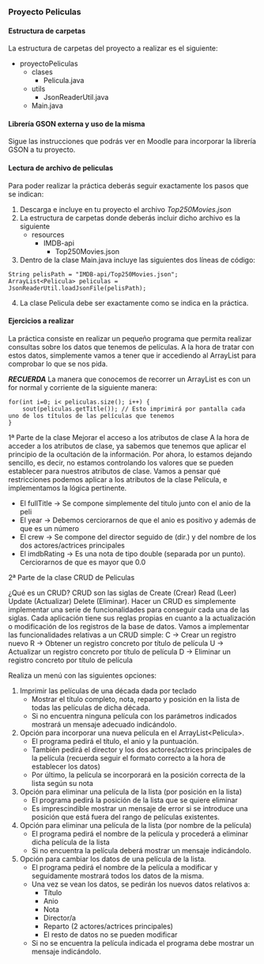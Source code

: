 ### Proyecto Peliculas

#### Estructura de carpetas
La estructura de carpetas del proyecto a realizar es el siguiente:

- proyectoPeliculas
  - clases
    - Pelicula.java
  - utils
    - JsonReaderUtil.java
  - Main.java

#### Librería GSON externa y uso de la misma

Sigue las instrucciones que podrás ver en Moodle para incorporar la librería GSON a tu proyecto.

#### Lectura de archivo de peliculas

Para poder realizar la práctica deberás seguir exactamente los pasos que se indican:
1. Descarga e incluye en tu proyecto el archivo *Top250Movies.json*
2. La estructura de carpetas donde deberás incluir dicho archivo es la siguiente
   - resources
     - IMDB-api
       - Top250Movies.json
3. Dentro de la clase Main.java incluye las siguientes dos líneas de código:
```java:
String pelisPath = "IMDB-api/Top250Movies.json";
ArrayList<Pelicula> peliculas = JsonReaderUtil.loadJsonFile(pelisPath);
```
4. La clase Pelicula debe ser exactamente como se indica en la práctica.

#### Ejercicios a realizar

La práctica consiste en realizar un pequeño programa que permita realizar consultas sobre los datos que tenemos de películas. 
A la hora de tratar con estos datos, simplemente vamos a tener que ir accediendo al ArrayList para comprobar lo que se nos pida.

***RECUERDA***
La manera que conocemos de recorrer un ArrayList es con un for normal y corriente de la siguiente manera:
```java:
for(int i=0; i< peliculas.size(); i++) {
    sout(peliculas.getTitle()); // Esto imprimirá por pantalla cada uno de los títulos de las películas que tenemos 
}
```
1ª Parte de la clase
Mejorar el acceso a los atributos de clase
A la hora de acceder a los atributos de clase, ya sabemos que tenemos que aplicar el principio de la
ocultación de la información. Por ahora, lo estamos dejando sencillo, es decir, no estamos controlando
los valores que se pueden establecer para nuestros atributos de clase. Vamos a pensar qué restricciones
podemos aplicar a los atributos de la clase Película, e implementamos la lógica pertinente.
- El fullTitle -> Se compone simplemente del titulo junto con el anio de la peli
- El year -> Debemos cerciorarnos de que el anio es positivo y además de que es un número
- El crew -> Se compone del director seguido de (dir.) y del nombre de los dos actores/actrices principales
- El imdbRating -> Es una nota de tipo double (separada por un punto). Cerciorarnos de que es mayor que 0.0

2ª Parte de la clase
CRUD de Peliculas

¿Qué es un CRUD?
CRUD son las siglas de Create (Crear) Read (Leer) Update (Actualizar) Delete (Eliminar).
Hacer un CRUD es simplemente implementar una serie de funcionalidades para conseguir cada una
de las siglas.
Cada aplicación tiene sus reglas propias en cuanto a la actualización o modificación de los registros
de la base de datos.
Vamos a implementar las funcionalidades relativas a un CRUD simple:
C -> Crear un registro nuevo
R -> Obtener un registro concreto por título de película
U -> Actualizar un registro concreto por título de película
D -> Eliminar un registro concreto por título de película


Realiza un menú con las siguientes opciones:

1. Imprimir las películas de una década dada por teclado
   - Mostrar el título completo, nota, reparto y posición en la lista de todas las películas de dicha década.
   - Si no encuentra ninguna película con los parámetros indicados mostrará un mensaje adecuado indicándolo.
2. Opción para incorporar una nueva película en el ArrayList\<Pelicula>.
   - El programa pedirá el título, el anio y la puntuación.
   - También pedirá el director y los dos actores/actrices principales de la película (recuerda seguir el formato correcto a la hora de establecer los datos)
   - Por último, la película se incorporará en la posición correcta de la lista según su nota
3. Opción para eliminar una película de la lista (por posición en la lista)
   - El programa pedirá la posición de la lista que se quiere eliminar
   - Es imprescindible mostrar un mensaje de error si se introduce una posición que está fuera del rango de películas existentes.
4. Opción para eliminar una película de la lista (por nombre de la película)
   - El programa pedirá el nombre de la película y procederá a eliminar dicha película de la lista
   - Si no encuentra la película deberá mostrar un mensaje indicándolo.
5. Opción para cambiar los datos de una película de la lista.
   - El programa pedirá el nombre de la película a modificar y seguidamente mostrará todos los datos de la misma.
   - Una vez se vean los datos, se pedirán los nuevos datos relativos a:
     - Título
     - Anio
     - Nota
     - Director/a
     - Reparto (2 actores/actrices principales)
     - El resto de datos no se pueden modificar
   - Si no se encuentra la película indicada el programa debe mostrar un mensaje indicándolo.